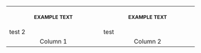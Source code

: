 <table>
<tr>
<th align="center">
<img width="441" height="1">
<p> 
<small>
EXAMPLE TEXT
</small>
</p>
</th>
<th align="center">
<img width="441" height="1">
<p> 
<small>
EXAMPLE TEXT
</small>
</p>
</th>
</tr>
<tr>
<td> test 2</td>
<td> test </td>
</tr>
<tr>
<td align="center">
Column 1
</td>
<td align="center">
Column 2
</td>
</tr>
</table>

